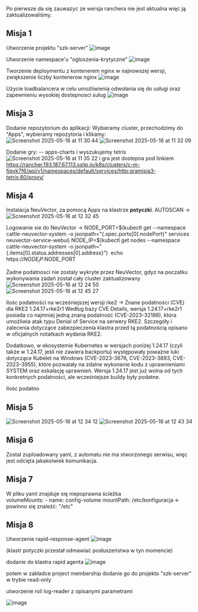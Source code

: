 Po pierwsze da się zauwazyc ze wersja ranchera nie jest aktualna więc ją zaktualizowaliśmy.

## Misja 1
Utworzenie projektu "szk-server"
![image](https://github.com/user-attachments/assets/f89adae4-5cfa-4ea1-aae0-cee90a7eb7a3)


Utworzenie namespace'u "ogloszenia-krytyczne"
![image](https://github.com/user-attachments/assets/30d448af-36d7-46a2-a77d-24f26183207e)


Tworzenie deploymentu z kontenerem nginx w najnowszej wersji, zwiększenie liczby kontenerow nginx
![image](https://github.com/user-attachments/assets/00fefbb4-a198-4793-b8ba-f5d2b3e0447c)

Użycie loadbalancera w celu umożliwienia odwołania się do usługi oraz zapewnieniu wysokiej dostepnosci suług
![image](https://github.com/user-attachments/assets/60807293-020e-483d-9341-6059ffed84c4)


## Misja 3
  Dodanie repozytorium do aplikacji:
  Wybieramy cluster, przechodzimy do "Apps", wybieramy repozytoria i klikamy:
  ![Screenshot 2025-05-16 at 11 30 44](https://github.com/user-attachments/assets/08cefac9-338c-4b7c-b3dc-c60cd094ffa9)
  ![Screenshot 2025-05-16 at 11 32 09](https://github.com/user-attachments/assets/a5048d48-fe12-44f8-a00f-c2cce6188d3f)

  Dodanie gry:
  -- apps-charts i wyszukujemy tetris
![Screenshot 2025-05-16 at 11 35 22](https://github.com/user-attachments/assets/fc7617fe-4b4a-406b-aabf-ccba79b6bb6d)
i gra jest dostepna pod linkiem
https://rancher.193.187.67.113.sslip.io/k8s/clusters/c-m-fjqvk7f6/api/v1/namespaces/default/services/http:gramisja3-tetris:80/proxy/

## Misja 4
Instalacja NeuVector, za pomocą Apps na klastrze **potyczki**.
AUTOSCAN ->
![Screenshot 2025-05-16 at 12 32 45](https://github.com/user-attachments/assets/81bc4411-dda1-4c8c-b83f-d2aa1140ec24)

Logowanie sie do NeuVector ->
  NODE_PORT=$(kubectl get --namespace cattle-neuvector-system -o jsonpath="{.spec.ports[0].nodePort}" services neuvector-service-webui)
  NODE_IP=$(kubectl get nodes --namespace cattle-neuvector-system -o jsonpath="{.items[0].status.addresses[0].address}") 
  echo https://$NODE_IP:$NODE_PORT

Żadne podatnosci nie zostaly wykryte przez NeuVector, gdyz na poczatku wykonywania zadań został cały cluster zaktualizowany 
![Screenshot 2025-05-16 at 12 24 50](https://github.com/user-attachments/assets/079096c0-fa22-4c8e-aba0-d799668c9b97)
![Screenshot 2025-05-16 at 12 45 27](https://github.com/user-attachments/assets/a8d7f42e-2fab-4827-9edd-ad57ec698bf8)

Ilośc podatności na wcześniejszej wersji rke2 -> 
  Znane podatności (CVE) dla RKE2 1.24.17+rke2r1
Według bazy CVE Details, wersja 1.24.17+rke2r1 posiada co najmniej jedną znaną podatność (CVE-2023-32186), która umożliwia atak typu Denial of Service na serwery RKE2. Szczegóły i zalecenia dotyczące zabezpieczenia klastra przed tą podatnością opisano w oficjalnych notatkach wydania RKE2.


Dodatkowo, w ekosystemie Kubernetes w wersjach poniżej 1.24.17 (czyli także w 1.24.17, jeśli nie zawiera backportu) występowały poważne luki dotyczące Kubelet na Windows (CVE-2023-3676, CVE-2023-3893, CVE-2023-3955), które pozwalały na zdalne wykonanie kodu z uprawnieniami SYSTEM oraz eskalację uprawnień. Wersja 1.24.17 jest już wolna od tych konkretnych podatności, ale wcześniejsze buildy były podatne.

Ilośc podatno
## Misja 5
![Screenshot 2025-05-16 at 12 34 12](https://github.com/user-attachments/assets/a4f0d076-95f0-446b-845a-b87d3e0ad339)
![Screenshot 2025-05-16 at 12 43 34](https://github.com/user-attachments/assets/42542068-d126-44f5-95ab-413e8057f6bc)

## Misja 6
Zostal zuploadowany yaml, z automatu nie ma stworzonego serwisu, więc jest odcięta jakakolwiek komunikacja.

## Misja 7

W pliku yaml znajduje się niepoprawna ścieżka  
    volumeMounts:
    - name: config-volume
      mountPath: /etc/konfiguracja <- powinno się znaleźć: "/etc"

## Misja 8
Utworzenie rapid-response-agent
![image](https://github.com/user-attachments/assets/1aa736ab-39ad-4df8-9873-6811cc339609)

(klastr potyczki przestał odmawiać posłuszeństwa w tyn momencie)

dodanie do klastra rapid agenta
![image](https://github.com/user-attachments/assets/bc45cc8f-393e-41dc-a411-d7ad738a150f)

potem w zakładce project membership dodanie go do projekto "szk-server" w trybie read-only

utworzenie roli log-reader z opisanymi parametrami 

![image](https://github.com/user-attachments/assets/3604dc49-bf2b-4dc8-855b-a0b130e474b2)

